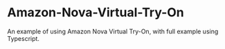 # Amazon-Nova-Virtual-Try-On
An example of using Amazon Nova Virtual Try-On, with full example using Typescript.
